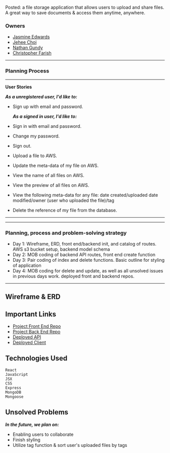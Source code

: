 
Posted: a file storage application that allows users to upload and share files. A great way to save documents & access them anytime, anywhere.

### Owners

- [Jasmine Edwards](https://github.com/jasmineked)
- [Jehee Choi](https://github.com/JeheeChoi)
- [Nathan Gundy](https://github.com/gundyn)
- [Christopher Farish](https://github.com/orgs/CJNJC/people/CPF32)

---

### Planning Process

---
**User Stories**

  ***As a unregistered user, I'd like to:***
  - Sign up with email and password.

    ***As a signed in user, I'd like to:***
  - Sign in with email and password.
  - Change my password.
  - Sign out.
  - Upload a file to AWS.
  - Update the meta-data of my file on AWS.
  - View the name of all files on AWS.
  - View the preview of all files on AWS.
  - View the following meta-data for any file: date created/uploaded date modified/owner (user who uploaded the file)/tag
  - Delete the reference of my file from the database.
---

---

### Planning, process and problem-solving strategy

- Day 1: Wireframe, ERD, front end/backend init, and catalog of routes. AWS s3 bucket setup, backend model schema
- Day 2: MOB coding of backend API routes, front end create function
- Day 3: Pair coding of index and delete functions. Basic outline for styling of application
- Day 4: MOB coding for delete and update, as well as all unsolved issues in previous days work. deployed front and backend repos.

---


## Wireframe & ERD


## Important Links
- [Project Front End Repo](https://github.com/CJNJC/project3-react-client)
- [Project Back End Repo](https://github.com/CJNJC/project3-api)
- [Deployed API](https://safe-eyrie-19741.herokuapp.com/uploads)
- [Deployed Client](https://CJNJC/github.io/project3-react-client)

## Technologies Used
    React
    JavaScript
    JSX
    CSS
    Express
    MongoDB
    Mongoose

## Unsolved Problems
  ***In the future, we plan on:***
  - Enabling users to collaborate
  - Finish styling
  - Utilize tag function & sort user's uploaded files by tags
